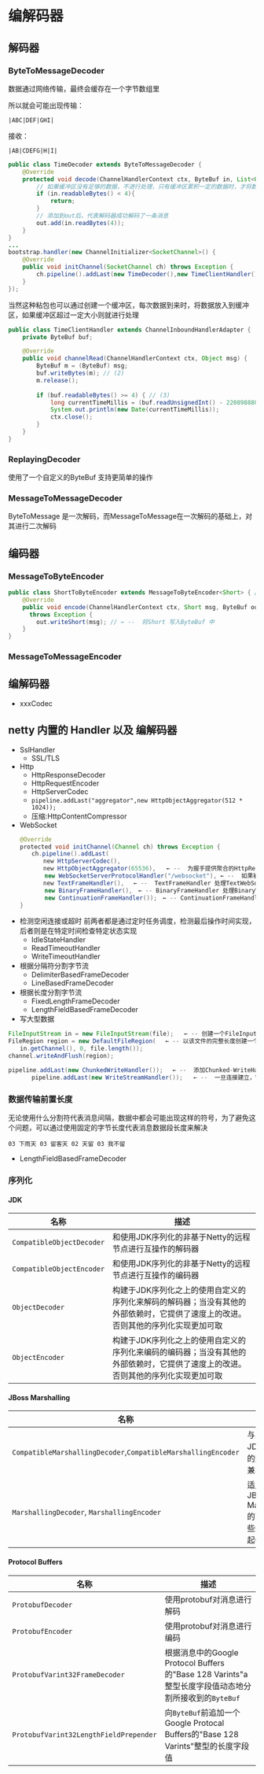 # 编解码器

## 解码器

### ByteToMessageDecoder

数据通过网络传输，最终会缓存在一个字节数组里

所以就会可能出现传输：

```
|ABC|DEF|GHI|
```

接收：

```
|AB|CDEFG|H|I|
```

```java
public class TimeDecoder extends ByteToMessageDecoder {
    @Override
    protected void decode(ChannelHandlerContext ctx, ByteBuf in, List<Object> out) throws Exception {
        // 如果缓冲区没有足够的数据，不进行处理，只有缓冲区累积一定的数据时，才将数据添加到out
        if (in.readableBytes() < 4){
            return;
        }
        // 添加到out后，代表解码器成功解码了一条消息
        out.add(in.readBytes(4));
    }
}
...
bootstrap.handler(new ChannelInitializer<SocketChannel>() {
    @Override
    public void initChannel(SocketChannel ch) throws Exception {
        ch.pipeline().addLast(new TimeDecoder(),new TimeClientHandler());
    }
});
```

当然这种粘包也可以通过创建一个缓冲区，每次数据到来时，将数据放入到缓冲区，如果缓冲区超过一定大小则就进行处理

```java
public class TimeClientHandler extends ChannelInboundHandlerAdapter {
    private ByteBuf buf;

    @Override
    public void channelRead(ChannelHandlerContext ctx, Object msg) {
        ByteBuf m = (ByteBuf) msg;
        buf.writeBytes(m); // (2)
        m.release();
        
        if (buf.readableBytes() >= 4) { // (3)
            long currentTimeMillis = (buf.readUnsignedInt() - 2208988800L) * 1000L;
            System.out.println(new Date(currentTimeMillis));
            ctx.close();
        }
    }
}
```

### ReplayingDecoder

使用了一个自定义的ByteBuf 支持更简单的操作

### MessageToMessageDecoder

ByteToMessage 是一次解码，而MessageToMessage在一次解码的基础上，对其进行二次解码

## 编码器

### MessageToByteEncoder

```java
public class ShortToByteEncoder extends MessageToByteEncoder<Short> { //← --  扩展了MessageToByteEncoder
    @Override
    public void encode(ChannelHandlerContext ctx, Short msg, ByteBuf out)
      throws Exception {
        out.writeShort(msg); // ← --  将Short 写入ByteBuf 中
    }
}
```

### MessageToMessageEncoder

## 编解码器

- xxxCodec

## netty 内置的 Handler 以及 编解码器

- SslHandler
  - SSL/TLS
- Http
  - HttpResponseDecoder
  - HttpRequestEncoder
  - HttpServerCodec
  - `pipeline.addLast("aggregator",new HttpObjectAggregator(512 * 1024));`
  - 压缩:HttpContentCompressor
- WebSocket

```java
　　@Override
　　protected void initChannel(Channel ch) throws Exception {
　　　　ch.pipeline().addLast(
　　　　　　new HttpServerCodec(),
　　　　　　new HttpObjectAggregator(65536),   ← --  为握手提供聚合的HttpRequest
　　　　　  new WebSocketServerProtocolHandler("/websocket"), ← --  如果被请求的端点是"/websocket"，则处理该升级握手　
　　　　　　new TextFrameHandler(),　 ← --  TextFrameHandler 处理TextWebSocketFrame
　　　　　  new BinaryFrameHandler(),　← -- BinaryFrameHandler 处理BinaryWebSocketFrame　
　　　　　  new ContinuationFrameHandler());　← -- ContinuationFrameHandler 处理ContinuationWebSocketFrame　 
　　}
```

- 检测空闲连接或超时 前两者都是通过定时任务调度，检测最后操作时间实现，后者则是在特定时间检查特定状态实现
  - IdleStateHandler
  - ReadTimeoutHandler
  - WriteTimeoutHandler
- 根据分隔符分割字节流
  - DelimiterBasedFrameDecoder
  - LineBasedFrameDecoder
- 根据长度分割字节流
  - FixedLengthFrameDecoder
  - LengthFieldBasedFrameDecoder
- 写大型数据

```java
FileInputStream in = new FileInputStream(file);   ← -- 创建一个FileInputStream 
FileRegion region = new DefaultFileRegion(　 ← -- 以该文件的完整长度创建一个新的DefaultFileRegion
　　in.getChannel(), 0, file.length());
channel.writeAndFlush(region);
```

```java
pipeline.addLast(new ChunkedWriteHandler());　 ← --  添加Chunked-WriteHandler以处理作为ChunkedInput传入的数据
　　　　pipeline.addLast(new WriteStreamHandler());   ← --  一旦连接建立，WriteStreamHandler就开始写文件数据　 
```

### 数据传输前置长度

无论使用什么分割符代表消息间隔，数据中都会可能出现这样的符号，为了避免这个问题，可以通过使用固定的字节长度代表消息数据段长度来解决

```text
03 下雨天 03 留客天 02 天留 03 我不留
```

- LengthFieldBasedFrameDecoder

### 序列化
  
#### JDK

名称                        | 描述
------------------------- | ------------------------------------------------------------------
`CompatibleObjectDecoder` | 和使用JDK序列化的非基于Netty的远程节点进行互操作的解码器
`CompatibleObjectEncoder` | 和使用JDK序列化的非基于Netty的远程节点进行互操作的编码器
`ObjectDecoder`           | 构建于JDK序列化之上的使用自定义的序列化来解码的解码器；当没有其他的外部依赖时，它提供了速度上的改进。否则其他的序列化实现更加可取
`ObjectEncoder`           | 构建于JDK序列化之上的使用自定义的序列化来编码的编码器；当没有其他的外部依赖时，它提供了速度上的改进。否则其他的序列化实现更加可取

#### JBoss Marshalling

名称                                                            | 描述
------------------------------------------------------------- | -----------------------------------
`CompatibleMarshallingDecoder`,`CompatibleMarshallingEncoder` | 与只使用JDK序列化的远程节点兼容
`MarshallingDecoder`, `MarshallingEncoder`                    | 适用于使用JBoss Marshalling的节点。这些类必须一起使用

#### Protocol Buffers

名称                                     | 描述
-------------------------------------- | ---------------------------------------------------------------------------
`ProtobufDecoder`                      | 使用protobuf对消息进行解码
`ProtobufEncoder`                      | 使用protobuf对消息进行编码
`ProtobufVarint32FrameDecoder`         | 根据消息中的Google Protocol Buffers的"Base 128 Varints"a整型长度字段值动态地分割所接收到的`ByteBuf`
`ProtobufVarint32LengthFieldPrepender` | 向`ByteBuf`前追加一个Google Protocal Buffers的"Base 128 Varints"整型的长度字段值
